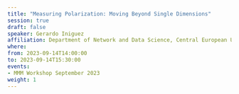 ```yaml
---
title: "Measuring Polarization: Moving Beyond Single Dimensions"
session: true
draft: false
speaker: Gerardo Iniguez
affiliation: Department of Network and Data Science, Central European University Vienna
where:
from: 2023-09-14T14:00:00
to: 2023-09-14T15:30:00
events:
- MMM Workshop September 2023
weight: 1
---
```

